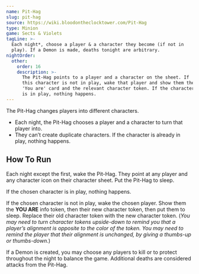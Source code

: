 ```yaml
---
name: Pit-Hag
slug: pit-hag
source: https://wiki.bloodontheclocktower.com/Pit-Hag
type: Minion
game: Sects & Violets
tagLine: >-
  Each night*, choose a player & a character they become (if not in
  play). If a Demon is made, deaths tonight are arbitrary.
nightOrder:
  other:
    order: 16
    description: >-
      The Pit-Hag points to a player and a character on the sheet. If
      this character is not in play, wake that player and show them the
      'You are' card and the relevant character token. If the character
      is in play, nothing happens.
---
```


The Pit-Hag changes players into different characters.

- Each night, the Pit-Hag chooses a player and a character to turn that
  player into.
- They can’t create duplicate characters. If the character is already in
  play, nothing happens.

## How To Run

Each night except the first, wake the Pit-Hag. They point at any player
and any character icon on their character sheet. Put the Pit-Hag to
sleep.

If the chosen character is in play, nothing happens.

If the chosen character is not in play, wake the chosen player. Show
them the **YOU ARE** info token, then their new character token, then
put them to sleep. Replace their old character token with the new
character token. (_You may need to turn character tokens upside-down to
remind you that a player’s alignment is opposite to the color of the
token. You may need to remind the player that their alignment is
unchanged, by giving a thumbs-up or thumbs-down._)

If a Demon is created, you may choose any players to kill or to protect
throughout the night to balance the game. Additional deaths are
considered attacks from the Pit-Hag.
